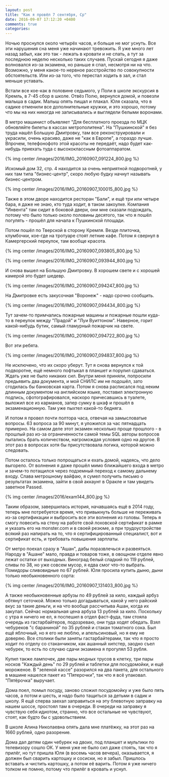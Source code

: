 ```yaml
---
layout: post
title: "Как я провёл 7 сентября, Ср"
date: 2016-09-07 17:12:20 +0400
comments: true
categories: 
---
```

Ночью проснулся около четырёх часов, и больше не мог уснуть. Все эти нарушения сна меня уже начинают тревожить. Я уже много лет назад забыл, как это так - лежать в кровати и не спать, а тут за последнюю неделю несколько таких случаев. Пускай сегодня я даже волновался из-за экзамена, но раньше я спал, несмотря ни на что. Возможно, у меня какое-то нервное расстройство по совокупности обстоятельств. Или из-за того, что перестал ходить в зал, и стал меньше уставать.

Встали все кое-как в половине седьмого, у Поли в школе экскурсия в Кремль, в 7-45 сбор в школе. Отвёз Полю, вернулся домой, и повезли малыша в садик. Малыш опять пищал и плакал. Юля сказала, что в садике отменили все дополнительные кружки, и это хорошо, потому что мы на них никогда не записывались и выглядели белыми воронами.

В метро машинист объявляет "Для бесплатного проезда по МЦК обновляйте билеты в кассах метрополитена". На "Пушкинской" я без труда нашёл Большую Дмитровку, там все реконструировали и украсили, очень красиво, даже не "как в Европе", а гораздо лучше. Впрочем, телефонофото этой красоты не передаёт, надо будет как-нибудь приехать туда с высококлассным фотоаппаратом.

{% img center /images/2016/IMG_20160907_091224_800.jpg %}

Искомый дом 32, стр. 4 находится за очень неприятной подворотней, у них там типа "бизнес-центр", скоро любую будку начнут называть бизнес-центром.

{% img center /images/2016/IMG_20160907_100015_800.jpg %}

Также в этом дворе находится ресторан "Бали", и ещё три или четыре бара, я даже не знаю, кто туда ходит, в таком закоулке. Компания "Инвента" там сидит в боковой двери, они мне сказали подождать, потому что было только около половины десятого, так что я пошёл погулять - прошёл для начала к Пушкинской площади.

Потом пошёл по Тверской в сторону Кремля. Везде плиточка, клумбочки, кое-где на тротуаре стоят летние кафе. Потом я свернул в Камергерский переулок, там вообще красота.

{% img center /images/2016/IMG_20160907_093805_800.jpg %}

{% img center /images/2016/IMG_20160907_093944_800.jpg %}

И снова вышел на Большую Дмитровку. В хорошем свете и с хорошей камерой это будет шедевр.

{% img center /images/2016/IMG_20160907_094247_800.jpg %}

На Дмитровке есть закусочная "Воронеж" - надо срочно сообщить.

{% img center /images/2016/IMG_20160907_094434_800.jpg %}

Тут зачем-то примчались пожарные машины и пожарные пошли куда-то в переулок между "Прадой" и "Луи Вуиттоном". Наверное, горит какой-нибудь бутик, самый гламурный пожарчик на свете.
 
{% img center /images/2016/IMG_20160907_094722_800.jpg %}

Вот эти ребята. 

{% img center /images/2016/IMG_20160907_094837_800.jpg %}

Не исключено, что их скоро уберут. Тут я снова вернулся к той подворотне, ещё немного пофтыкал в планшет и порулил сдаваться. Ждать уже не было никаких сил. Внутри меня приняли, попросили предьявить два документа, и мой СНИЛС им не подошёл, зато сгодилась бы банковская карта. Потом я снова расписался под неким длинным документом на английском языке, поставил электронную подпись, сфотографировался, наскоро причесавшись в туалете, выложил все из карманов, запер сумку в шкаф и прошёл в экзаменационную. Там уже пыхтел какой-то бедняга.

И потом я провел почти полтора часа, отвечая на замысловатые вопросы. 63 вопроса за 90 минут, я уложился за час пятнадцать примерно. На самом деле этот экзамен несколько проще прошлого - в прошлый раз из-за ограниченности самой темы SQL авторы вопросов пытались брать количеством, нагромождая условия одно на другое. В этот раз в вопросах хотя бы присутствовала логика, которой можно следовать.

Потом осталось только попрощаться и ехать домой, надеясь, что дело выгорело. От волнения я даже прошёл мимо ближайшего входа в метро и зачем-то потащился через подземный переход к самому дальнему входу. Слава метрошному вайфаю, я сумел получить письмо о результатах экзамена, зайти в свой аккаунт в Оракле и там увидеть заветное Passed.

{% img center /images/2016/exam144_800.jpg %}

Таким образом, завершилась история, начавшаясь ещё в 2014 году, теперь мне потребуется время, что привыкнуть больше не переживать из-за сертификации и выбросить все эти волнения из головы. Теперь я смогу повесить на стену на работе свой лоховской сертификат в рамке и указать его на monster.com и в своей резюме, а при трудоустройстве всякий раз напирать на то, что я сертифицированный специалист, вот и сертификат есть, и требовать повышения зарплаты.

От метро поехал сразу в "Ашан", дабы поразвлечься и развеяться. Народу в "Ашане" мало, правда и товаров тоже, в овощном отделе явно лежат остатки от выходных. Виноград белый сладкий по 119 рублей, сливы по 38, но уже совсем мусор, я едва смог что-то выбрать. Помидоры сливовидные по 67 рублей. Юля просила купить дыню, дыни только необыкновенного сорта:

{% img center /images/2016/IMG_20160907_131403_800.jpg %}

А также необыкновенные арбузы по 49 рублей за кило, каждый арбуз обтянут сеточкой. Можно только догадываться, какой у него райский вкус за такие деньги, и на что вообще рассчитыва Ашан, когда их закупал. Сейчас нормальная цена арбуза 13 рублей за кило. Поскольку с утра я ничего не ел, я поспешил в отдел фаст-фуда, там стояла очередь из гастарбайтеров, подозреваю, они туда ходят обедать. Взял чебуреков "с бараниной" по 35 рублей и стакан томатного сока. Был ещё яблочный, но я его не люблю, и апельсиновый, но я ему не доверяю. Все столики были заняты гастарбайтерами, так что я просто ходит по отделу со стаканчиком, как ашанный хипстер, заодно съел чебурек, то есть по случаю сдачи экзамена я прогулял 53 рубля.

Купил также лампочек, две пары модных трусов в клетку, три пары носков "Каждый день" по 29 рублей и таблетки для посудомойки, и ещё мороженое. В "зеленой кассе" разорился на два пакета, для остального в машине нашелся пакет из "Пятерочки", так что я всё упаковал. "Пятёрочка" выручает.

Дома поел, помыл посуду, заново сложил посудомойку и уже было пять часов, а потом и шесть, и надо было тащиться за детьми в садик и школу. Я ещё сперва заехал заправиться на эту блевотную заправку на нашем шоссе, простоял там в очереди. В очереди на заправку я чувствую себя идиотом, странно, что все остальные не чувствуют, стоят, как будто бы с удовольствием.

В школе Алина Николаевна опять дала мне платёжку, на этот раз на 1660 рублей, одно разорение.

Дома дал детям один чебурек на двоих, под планшет и мультики по телевизору сошло ОК. У меня уже не было сил даже стоять, так что я прилёг, но тут пришла Юля (в восемь часов вечера), оказывается, я должен был сварить картошку и сосиски, но я забыл. Пришлось вставать и чистить картошку, а потом её варить. Потом я уже ничего толком не помню, потому что прилёг в кровать и уснул.